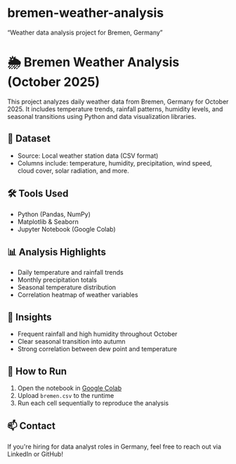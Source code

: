 # bremen-weather-analysis
“Weather data analysis project for Bremen, Germany”

# 🌦️ Bremen Weather Analysis (October 2025)

This project analyzes daily weather data from Bremen, Germany for October 2025. It includes temperature trends, rainfall patterns, humidity levels, and seasonal transitions using Python and data visualization libraries.

## 📁 Dataset

- Source: Local weather station data (CSV format)
- Columns include: temperature, humidity, precipitation, wind speed, cloud cover, solar radiation, and more.

## 🛠️ Tools Used

- Python (Pandas, NumPy)
- Matplotlib & Seaborn
- Jupyter Notebook (Google Colab)

## 📊 Analysis Highlights

- Daily temperature and rainfall trends
- Monthly precipitation totals
- Seasonal temperature distribution
- Correlation heatmap of weather variables

## 📌 Insights

- Frequent rainfall and high humidity throughout October
- Clear seasonal transition into autumn
- Strong correlation between dew point and temperature

## 🚀 How to Run

1. Open the notebook in [Google Colab](https://colab.research.google.com/)
2. Upload `bremen.csv` to the runtime
3. Run each cell sequentially to reproduce the analysis

## 📫 Contact

If you're hiring for data analyst roles in Germany, feel free to reach out via LinkedIn or GitHub!
